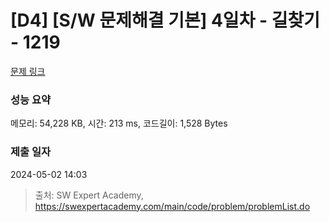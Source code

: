 # [D4] [S/W 문제해결 기본] 4일차 - 길찾기 - 1219 

[문제 링크](https://swexpertacademy.com/main/code/problem/problemDetail.do?contestProbId=AV14geLqABQCFAYD) 

### 성능 요약

메모리: 54,228 KB, 시간: 213 ms, 코드길이: 1,528 Bytes

### 제출 일자

2024-05-02 14:03



> 출처: SW Expert Academy, https://swexpertacademy.com/main/code/problem/problemList.do